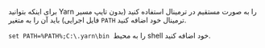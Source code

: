 برای اینکه بتوانید Yarn را به صورت مستقیم در ترمینال استفاده کنید (بدون تایپ مسیر فایل اجرایی) باید آن را به متغیر `PATH` ترمینال خود اضافه کنید.

<bdi>`set PATH=%PATH%;C:\.yarn\bin`</bdi> &nbsp;را به محیط shell خود اضافه کنید.